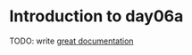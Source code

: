 # Introduction to day06a

TODO: write [great documentation](http://jacobian.org/writing/what-to-write/)
